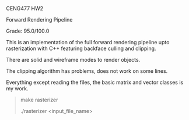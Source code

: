 CENG477 HW2

Forward Rendering Pipeline

Grade: 95.0/100.0

This is an implementation of the full forward rendering pipeline upto rasterization with C++ featuring backface culling and clipping.

There are solid and wireframe modes to render objects.

The clipping algorithm has problems, does not work on some lines.

Everything except reading the files, the basic matrix and vector classes is my work.

>make rasterizer
>
>./rasterizer <input_file_name>
